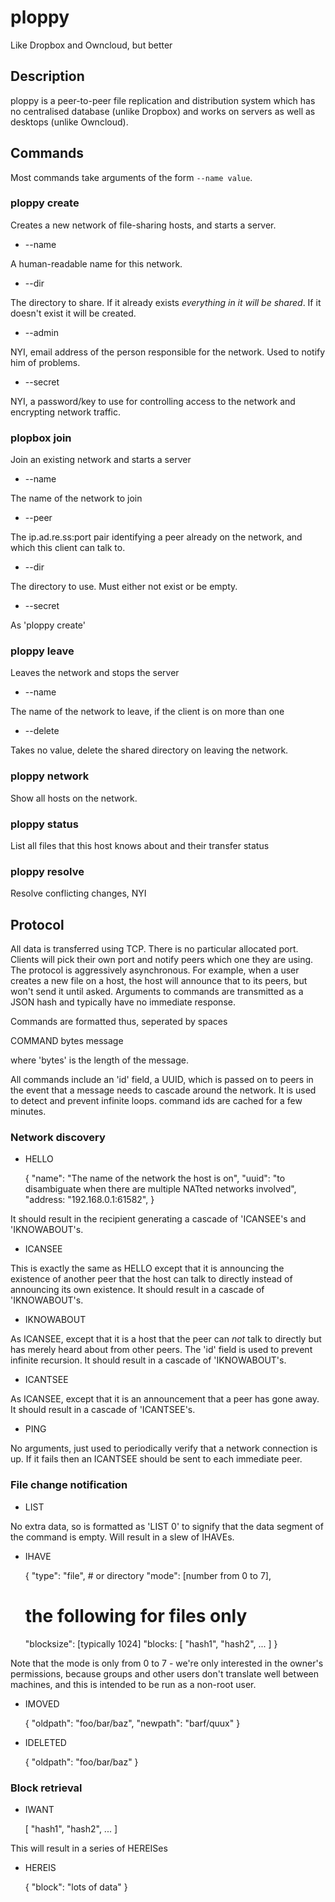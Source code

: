 # ploppy

Like Dropbox and Owncloud, but better

## Description

ploppy is a peer-to-peer file replication and distribution system which has no centralised database (unlike Dropbox) and works on servers as well as desktops (unlike Owncloud).

## Commands

Most commands take arguments of the form `--name value`.

### ploppy create

Creates a new network of file-sharing hosts, and starts a server.

* --name

A human-readable name for this network.

* --dir

The directory to share. If it already exists *everything in it will be
shared*. If it doesn't exist it will be created.

* --admin

NYI, email address of the person responsible for the network. Used to notify
him of problems.

* --secret

NYI, a password/key to use for controlling access to the network and
encrypting network traffic.

### plopbox join

Join an existing network and starts a server

* --name

The name of the network to join

* --peer

The ip.ad.re.ss:port pair identifying a peer already on the network,
and which this client can talk to.

* --dir

The directory to use. Must either not exist or be empty.

* --secret

As 'ploppy create'

### ploppy leave

Leaves the network and stops the server

* --name

The name of the network to leave, if the client is on more than one

* --delete

Takes no value, delete the shared directory on leaving the network.

### ploppy network

Show all hosts on the network.

### ploppy status

List all files that this host knows about and their transfer status

### ploppy resolve

Resolve conflicting changes, NYI

## Protocol

All data is transferred using TCP. There is no particular allocated port.
Clients will pick their own port and notify peers which one they are using.
The protocol is aggressively asynchronous. For example, when a user
creates a new file on a host, the host will announce that to its peers,
but won't send it until asked. Arguments to commands are transmitted as
a JSON hash and typically have no immediate response.

Commands are formatted thus, seperated by spaces

  COMMAND bytes message

where 'bytes' is the length of the message.

All commands include an 'id' field, a UUID, which is passed on to peers
in the event that a message needs to cascade around the network. It is
used to detect and prevent infinite loops. command ids are cached for a
few minutes.

### Network discovery

* HELLO

  {
    "name": "The name of the network the host is on",
    "uuid": "to disambiguate when there are multiple NATted networks involved",
    "address: "192.168.0.1:61582",
  }

It should result in the recipient generating a cascade of 'ICANSEE's and 'IKNOWABOUT's.

* ICANSEE

This is exactly the same as HELLO except that it is announcing the
existence of another peer that the host can talk to directly instead of
announcing its own existence. It should result in a cascade of 'IKNOWABOUT's.

* IKNOWABOUT

As ICANSEE, except that it is a host that the peer can *not* talk to
directly but has merely heard about from other peers. The 'id' field is
used to prevent infinite recursion. It should result in a cascade of 'IKNOWABOUT's.

* ICANTSEE

As ICANSEE, except that it is an announcement that a peer has gone away. It should result in a cascade of 'ICANTSEE's.

* PING

No arguments, just used to periodically verify that a network connection is up. If it fails then an ICANTSEE should be sent to each immediate peer.

### File change notification

* LIST

No extra data, so is formatted as 'LIST 0' to signify that the data segment of the command is empty. Will result in a slew of IHAVEs.

* IHAVE

  {
    "type": "file", # or directory
    "mode": [number from 0 to 7],
    # the following for files only
    "blocksize": [typically 1024]
    "blocks: [
      "hash1",
      "hash2",
      ...
    ]
  }

Note that the mode is only from 0 to 7 - we're only interested in the
owner's permissions, because groups and other users don't translate well
between machines, and this is intended to be run as a non-root user.

* IMOVED

  {
    "oldpath": "foo/bar/baz",
    "newpath": "barf/quux"
  }

* IDELETED

  { "oldpath": "foo/bar/baz" }

### Block retrieval

* IWANT

  [ "hash1", "hash2", ... ]

This will result in a series of HEREISes

* HEREIS

  { "block": "lots of data" }
